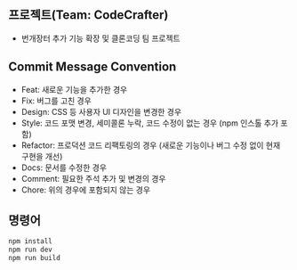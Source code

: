 ## 프로젝트(Team: CodeCrafter)
- 번개장터 추가 기능 확장 및 클론코딩 팀 프로젝트


## Commit Message Convention
- Feat: 새로운 기능을 추가한 경우
- Fix: 버그를 고친 경우
- Design: CSS 등 사용자 UI 디자인을 변경한 경우
- Style: 코드 포맷 변경, 세미콜론 누락, 코드 수정이 없는 경우 (npm 인스톨 추가 포함)
- Refactor: 프로덕션 코드 리팩토링의 경우 (새로운 기능이나 버그 수정 없이 현재 구현을 개선)
- Docs: 문서를 수정한 경우
- Comment: 필요한 주석 추가 및 변경의 경우
- Chore: 위의 경우에 포함되지 않는 경우


## 명령어

```bash
npm install 
npm run dev
npm run build
```

